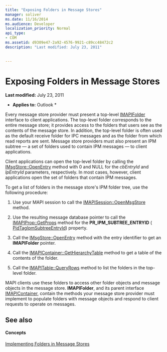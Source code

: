 ```yaml
---
title: "Exposing Folders in Message Stores"
manager: soliver
ms.date: 11/16/2014
ms.audience: Developer
localization_priority: Normal
api_type:
- COM
ms.assetid: d9309e47-2a92-4576-9921-c89cc48472c2
description: "Last modified: July 23, 2011"
 
 
---
```


# Exposing Folders in Message Stores

 **Last modified:** July 23, 2011 
  
 * **Applies to:** Outlook * 
  
Every message store provider must present a top-level [IMAPIFolder](imapifolderimapicontainer.md) interface to client applications. The top-level folder corresponds to the entire message store; it provides access to the folders that users see as the contents of the message store. In addition, the top-level folder is often used as the default receive folder for IPC messages and as the folder from which read reports are sent. Message store providers must also present an IPM subtree — a set of folders used to contain IPM messages — to client applications. 
  
Client applications can open the top-level folder by calling the [IMsgStore::OpenEntry](imsgstore-openentry.md) method with 0 and NULL for the  _cbEntryId_ and  _lpEntryId_ parameters, respectively. In most cases, however, client applications open the set of folders that contain IPM messages. 
  
To get a list of folders in the message store's IPM folder tree, use the following procedure:
  
1. Use your MAPI session to call the [IMAPISession::OpenMsgStore](imapisession-openmsgstore.md) method. 
    
2. Use the resulting message database pointer to call the [IMAPIProp::GetProps](imapiprop-getprops.md) method for the **PR_IPM_SUBTREE_ENTRYID** ( [PidTagIpmSubtreeEntryId](pidtagipmsubtreeentryid-canonical-property.md)) property.
    
3. Call the [IMsgStore::OpenEntry](imsgstore-openentry.md) method with the entry identifier to get an **IMAPIFolder** pointer. 
    
4. Call the [IMAPIContainer::GetHierarchyTable](imapicontainer-gethierarchytable.md) method to get a table of the contents of the folder. 
    
5. Call the [IMAPITable::QueryRows](imapitable-queryrows.md) method to list the folders in the top-level folder. 
    
MAPI clients use these folders to access other folder objects and message objects in the message store. **IMAPIFolder**, and its parent interface [IMAPIContainer](imapicontainerimapiprop.md), contain the methods your message store provider must implement to populate folders with message objects and respond to client requests to operate on messages.
  
## See also

#### Concepts

[Implementing Folders in Message Stores](implementing-folders-in-message-stores.md)

